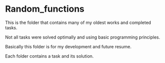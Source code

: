 # Random_functions 
  This is the folder that contains many of my oldest works and completed tasks.
  
  Not all tasks were solved optimally and using basic programming principles.
  
  Basically this folder is for my development and future resume.
  
  Each folder contains a task and its solution.
